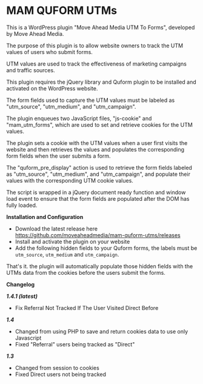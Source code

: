 # MAM QUFORM UTMs

This is a WordPress plugin "Move Ahead Media UTM To Forms", developed by Move Ahead Media. 

The purpose of this plugin is to allow website owners to track the UTM values of users who submit forms. 

UTM values are used to track the effectiveness of marketing campaigns and traffic sources.

This plugin requires the jQuery library and Quform plugin to be installed and activated on the WordPress website. 

The form fields used to capture the UTM values must be labeled as "utm_source", "utm_medium", and "utm_campaign".

The plugin enqueues two JavaScript files, "js-cookie" and "mam_utm_forms", which are used to set and retrieve cookies for the UTM values. 

The plugin sets a cookie with the UTM values when a user first visits the website and then retrieves the values and populates the corresponding form fields when the user submits a form.

The "quform_pre_display" action is used to retrieve the form fields labeled as "utm_source", "utm_medium", and "utm_campaign", and populate their values with the corresponding UTM cookie values. 

The script is wrapped in a jQuery document ready function and window load event to ensure that the form fields are populated after the DOM has fully loaded.


**Installation and Configuration** 

- Download the latest release here https://github.com/moveaheadmedia/mam-quform-utms/releases
- Install and activate the plugin on your website
- Add the following hidden fields to your Quform forms, the labels must be  `utm_source`, `utm_medium` and `utm_campaign`.

That's it. the plugin will automatically populate those hidden fields with the UTMs data from the cookies before the users submit the forms.

**Changelog**

***1.4.1 (latest)***
- Fix Referral Not Tracked If The User Visited Direct Before

***1.4***
- Changed from using PHP to save and return cookies data to use only Javascript
- Fixed "Referral" users being tracked as "Direct"

***1.3***
- Changed from session to cookies
- Fixed Direct users not being tracked

